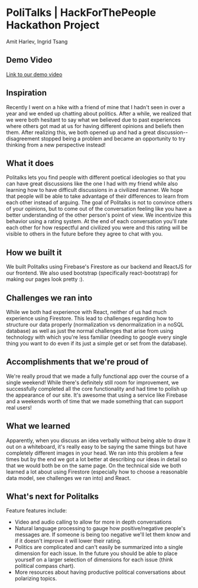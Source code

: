 # PoliTalks | HackForThePeople Hackathon Project
Amit Harlev, Ingrid Tsang

## Demo Video
[Link to our demo video](https://youtu.be/76SXJaIzYEs)

## Inspiration
Recently I went on a hike with a friend of mine that I hadn't seen in over a year and we ended up chatting about politics. After a while, we realized that we were both hesitant to say what we believed due to past experiences where others got mad at us for having different opinions and beliefs then them. After realizing this, we both opened up and had a great discussion--disagreement stopped being a problem and became an opportunity to try thinking from a new perspective instead!

## What it does
Politalks lets you find people with different poetical ideologies so that you can have great discussions like the one I had with my friend while also learning how to have difficult discussions in a civilized manner. We hope that people will be able to take advantage of their differences to learn from each other instead of arguing. The goal of Politalks is not to convince others of your opinions, but to come out of the conversation feeling like you have a better understanding of the other person's point of view. We incentivize this behavior using a rating system. At the end of each conversation you'll rate each other for how respectful and civilized you were and this rating will be visible to others in the future before they agree to chat with you.

## How we built it
We built Politalks using Firebase's Firestore as our backend and ReactJS for our frontend. We also used bootstrap (specifically react-bootstrap) for making our pages look pretty :).

## Challenges we ran into
While we both had experience with React, neither of us had much experience using Firestore. This lead to challenges regarding how to structure our data properly (normalization vs denormalization in a noSQL database) as well as just the normal challenges that arise from using technology with which you're less familiar (needing to google every single thing you want to do even if its just a simple get or set from the database).

## Accomplishments that we're proud of
We're really proud that we made a fully functional app over the course of a single weekend! While there's definitely still room for improvement, we successfully completed all the core functionality and had time to polish up the appearance of our site. It's awesome that using a service like Firebase and a weekends worth of time that we made something that can support real users!

## What we learned
Apparently, when you discuss an idea verbally without being able to draw it out on a whiteboard, it's really easy to be saying the same things but have completely different images in your head. We ran into this problem a few times but by the end we got a lot better at describing our ideas in detail so that we would both be on the same page. On the technical side we both learned a lot about using Firestore (especially how to choose a reasonable data model, see challenges we ran into) and React.

## What's next for Politalks
Feature features include:
- Video and audio calling to allow for more in depth conversations
- Natural language processing to gauge how positive/negative people's messages are. If someone is being too negative we'll let them know and if it doesn't improve it will lower their rating.
- Politics are complicated and can't easily be summarized into a single dimension for each issue. In the future you should be able to place yourself on a larger selection of dimensions for each issue (think political compass chart).
- More resources about having productive political conversations about polarizing topics.

